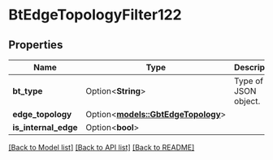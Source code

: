 # BtEdgeTopologyFilter122

## Properties

Name | Type | Description | Notes
------------ | ------------- | ------------- | -------------
**bt_type** | Option<**String**> | Type of JSON object. | [optional]
**edge_topology** | Option<[**models::GbtEdgeTopology**](GBTEdgeTopology.md)> |  | [optional]
**is_internal_edge** | Option<**bool**> |  | [optional]

[[Back to Model list]](../README.md#documentation-for-models) [[Back to API list]](../README.md#documentation-for-api-endpoints) [[Back to README]](../README.md)


